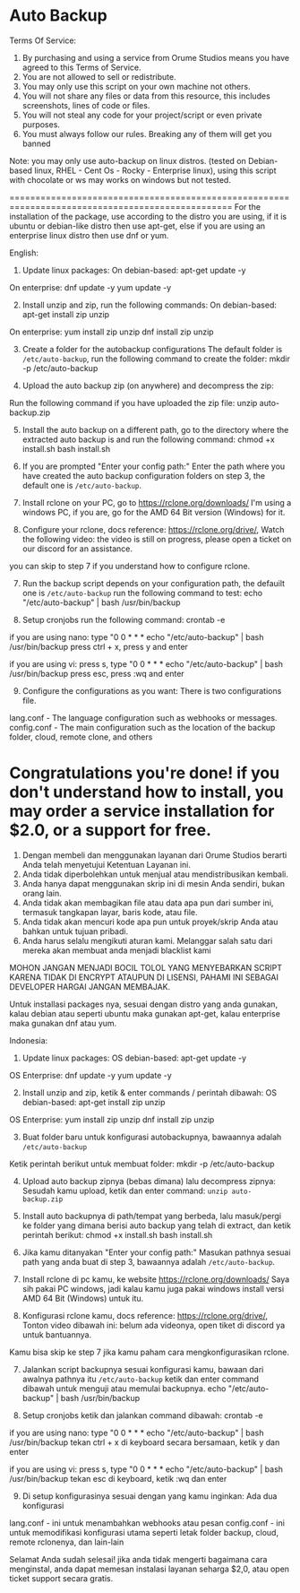 # Auto Backup
Terms Of Service:
1. By purchasing and using a service from Orume Studios means you have agreed to this Terms of Service.
2. You are not allowed to sell or redistribute.
3. You may only use this script on your own machine not others.
4. You will not share any files or data from this resource, this includes screenshots, lines of code or files.
5. You will not steal any code for your project/script or even private purposes.
6. You must always follow our rules. Breaking any of them will get you banned

Note: you may only use auto-backup on linux distros. (tested on Debian-based linux, RHEL - Cent Os - Rocky - Enterprise linux), using this script with chocolate or ws may works on windows but not tested.



=================================================================================================
For the installation of the package, use according to the distro you are using, if it is ubuntu or debian-like distro then use apt-get, else if you are using an enterprise linux distro then use dnf or yum.

English:
1. Update linux packages:
On debian-based:
apt-get update -y

On enterprise:
dnf update -y
yum update -y

2. Install unzip and zip, run the following commands:
On debian-based:
apt-get install zip unzip

On enterprise:
yum install zip unzip
dnf install zip unzip

3. Create a folder for the autobackup configurations
The default folder is `/etc/auto-backup`, run the following command to create the folder:
mkdir -p /etc/auto-backup

4. Upload the auto backup zip (on anywhere) and decompress the zip:

Run the following command if you have uploaded the zip file:
unzip auto-backup.zip

5. Install the auto backup on a different path, go to the directory where the extracted auto backup is and run the following command:
chmod +x install.sh
bash install.sh

6. If you are prompted "Enter your config path:"
Enter the path where you have created the auto backup configuration folders on step 3, the default one is `/etc/auto-backup`.

7. Install rclone on your PC, go to https://rclone.org/downloads/
I'm using a windows PC, if you are, go for the AMD 64 Bit version (Windows) for it.

6. Configure your rclone, docs reference: https://rclone.org/drive/,
Watch the following video:
the video is still on progress, please open a ticket on our discord for an assistance.

you can skip to step 7 if you understand how to configure rclone.


7. Run the backup script depends on your configuration path, the defauilt one is `/etc/auto-backup`
run the following command to test:
echo "/etc/auto-backup" | bash /usr/bin/backup

8. Setup cronjobs
run the following command: 
crontab -e

if you are using nano:
type "0 0 * * * echo "/etc/auto-backup" | bash /usr/bin/backup
press ctrl + x, press y and enter

if you are using vi:
press s, 
type "0 0 * * * echo "/etc/auto-backup" | bash /usr/bin/backup
press esc, press :wq and enter

9. Configure the configurations as you want:
There is two configurations file.

lang.conf - The language configuration such as webhooks or messages.
config.conf - The main configuration such as the location of the backup folder, cloud, remote clone, and others

Congratulations you're done! if you don't understand how to install, you may order a service installation for $2.0, or a support for free.
=================================================================================================
1. Dengan membeli dan menggunakan layanan dari Orume Studios berarti Anda telah menyetujui Ketentuan Layanan ini.
2. Anda tidak diperbolehkan untuk menjual atau mendistribusikan kembali.
3. Anda hanya dapat menggunakan skrip ini di mesin Anda sendiri, bukan orang lain.
4. Anda tidak akan membagikan file atau data apa pun dari sumber ini, termasuk tangkapan layar, baris kode, atau file.
5. Anda tidak akan mencuri kode apa pun untuk proyek/skrip Anda atau bahkan untuk tujuan pribadi.
6. Anda harus selalu mengikuti aturan kami. Melanggar salah satu dari mereka akan membuat anda menjadi blacklist kami

MOHON JANGAN MENJADI BOCIL TOLOL YANG MENYEBARKAN SCRIPT KARENA TIDAK DI ENCRYPT ATAUPUN DI LISENSI, PAHAMI INI SEBAGAI DEVELOPER HARGAI JANGAN MEMBAJAK.

Untuk installasi packages nya, sesuai dengan distro yang anda gunakan, kalau debian atau seperti ubuntu maka gunakan apt-get, kalau enterprise maka gunakan dnf atau yum.

Indonesia:
1. Update linux packages:
OS debian-based:
apt-get update -y

OS Enterprise:
dnf update -y
yum update -y

2. Install unzip and zip, ketik & enter commands / perintah dibawah:
OS debian-based:
apt-get install zip unzip

OS Enterprise:
yum install zip unzip
dnf install zip unzip

3. Buat folder baru untuk konfigurasi autobackupnya, bawaannya adalah `/etc/auto-backup`

Ketik perintah berikut untuk membuat folder:
mkdir -p /etc/auto-backup

4. Upload auto backup zipnya (bebas dimana) lalu decompress zipnya:
Sesudah kamu upload, ketik dan enter command: `unzip auto-backup.zip`

5. Install auto backupnya di path/tempat yang berbeda, lalu masuk/pergi ke folder yang dimana berisi auto backup yang telah di extract, dan ketik perintah berikut:
chmod +x install.sh
bash install.sh

6. Jika kamu ditanyakan "Enter your config path:"
Masukan pathnya sesuai path yang anda buat di step 3, bawaannya adalah `/etc/auto-backup`.


7. Install rclone di pc kamu, ke website https://rclone.org/downloads/
Saya sih pakai PC windows, jadi kalau kamu juga pakai windows install versi AMD 64 Bit (Windows) untuk itu.

6. Konfigurasi rclone kamu, docs reference: https://rclone.org/drive/,
Tonton video dibawah ini:
belum ada videonya, open tiket di discord ya untuk bantuannya.

Kamu bisa skip ke step 7 jika kamu paham cara mengkonfigurasikan rclone.


7. Jalankan script backupnya sesuai konfigurasi kamu, bawaan dari awalnya pathnya itu `/etc/auto-backup`
ketik dan enter command dibawah untuk menguji atau memulai backupnya.
echo "/etc/auto-backup" | bash /usr/bin/backup

8. Setup cronjobs
ketik dan jalankan command dibawah:
crontab -e

if you are using nano:
type "0 0 * * * echo "/etc/auto-backup" | bash /usr/bin/backup
tekan ctrl + x di keyboard secara bersamaan, ketik y dan enter

if you are using vi:
press s, 
type "0 0 * * * echo "/etc/auto-backup" | bash /usr/bin/backup
tekan esc di keyboard, ketik :wq dan enter

9. Di setup konfigurasinya sesuai dengan yang kamu inginkan:
Ada dua konfigurasi

lang.conf - ini untuk menambahkan webhooks atau pesan
config.conf - ini untuk memodifikasi konfigurasi utama seperti letak folder backup, cloud, remote rclonenya, dan lain-lain

Selamat Anda sudah selesai! jika anda tidak mengerti bagaimana cara menginstal, anda dapat memesan instalasi layanan seharga $2,0, atau open ticket support secara gratis.